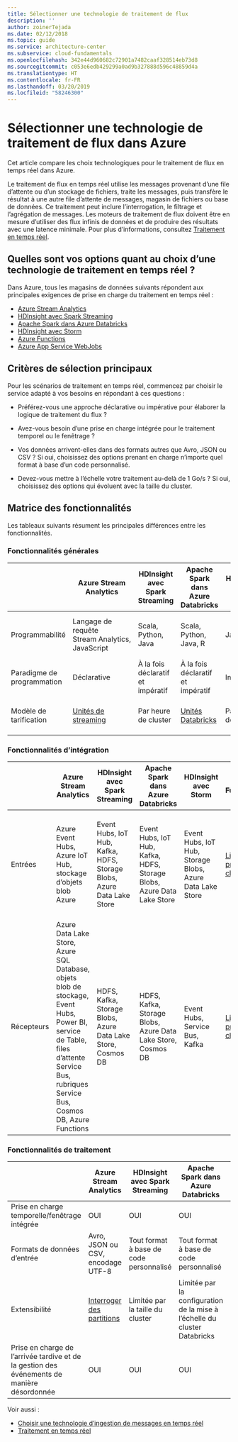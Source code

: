 ```yaml
---
title: Sélectionner une technologie de traitement de flux
description: ''
author: zoinerTejada
ms.date: 02/12/2018
ms.topic: guide
ms.service: architecture-center
ms.subservice: cloud-fundamentals
ms.openlocfilehash: 342e44d960682c72901a7482caaf328514eb73d8
ms.sourcegitcommit: c053e6edb429299a0ad9b327888d596c48859d4a
ms.translationtype: HT
ms.contentlocale: fr-FR
ms.lasthandoff: 03/20/2019
ms.locfileid: "58246300"
---
```

# <a name="choosing-a-stream-processing-technology-in-azure"></a>Sélectionner une technologie de traitement de flux dans Azure

Cet article compare les choix technologiques pour le traitement de flux en temps réel dans Azure.

Le traitement de flux en temps réel utilise les messages provenant d’une file d’attente ou d’un stockage de fichiers, traite les messages, puis transfère le résultat à une autre file d’attente de messages, magasin de fichiers ou base de données. Ce traitement peut inclure l’interrogation, le filtrage et l’agrégation de messages. Les moteurs de traitement de flux doivent être en mesure d’utiliser des flux infinis de données et de produire des résultats avec une latence minimale. Pour plus d’informations, consultez [Traitement en temps réel](../big-data/real-time-processing.md).

<!-- markdownlint-disable MD026 -->

## <a name="what-are-your-options-when-choosing-a-technology-for-real-time-processing"></a>Quelles sont vos options quant au choix d’une technologie de traitement en temps réel ?

<!-- markdownlint-enable MD026 -->

Dans Azure, tous les magasins de données suivants répondent aux principales exigences de prise en charge du traitement en temps réel :

- [Azure Stream Analytics](/azure/stream-analytics/)
- [HDInsight avec Spark Streaming](/azure/hdinsight/spark/apache-spark-streaming-overview)
- [Apache Spark dans Azure Databricks](/azure/azure-databricks/)
- [HDInsight avec Storm](/azure/hdinsight/storm/apache-storm-overview)
- [Azure Functions](/azure/azure-functions/functions-overview)
- [Azure App Service WebJobs](/azure/app-service/web-sites-create-web-jobs)

## <a name="key-selection-criteria"></a>Critères de sélection principaux

Pour les scénarios de traitement en temps réel, commencez par choisir le service adapté à vos besoins en répondant à ces questions :

- Préférez-vous une approche déclarative ou impérative pour élaborer la logique de traitement du flux ?

- Avez-vous besoin d’une prise en charge intégrée pour le traitement temporel ou le fenêtrage ?

- Vos données arrivent-elles dans des formats autres que Avro, JSON ou CSV ? Si oui, choisissez des options prenant en charge n’importe quel format à base d’un code personnalisé.

- Devez-vous mettre à l’échelle votre traitement au-delà de 1 Go/s ? Si oui, choisissez des options qui évoluent avec la taille du cluster.

## <a name="capability-matrix"></a>Matrice des fonctionnalités

Les tableaux suivants résument les principales différences entre les fonctionnalités.

### <a name="general-capabilities"></a>Fonctionnalités générales

| | Azure Stream Analytics | HDInsight avec Spark Streaming | Apache Spark dans Azure Databricks | HDInsight avec Storm | Azure Functions | Azure App Service WebJobs |
| --- | --- | --- | --- | --- | --- | --- |
| Programmabilité | Langage de requête Stream Analytics, JavaScript | Scala, Python, Java | Scala, Python, Java, R | Java, C# | C#, F#, Node.js | C#, Node.js, PHP, Java, Python |
| Paradigme de programmation | Déclarative | À la fois déclaratif et impératif | À la fois déclaratif et impératif | Impérative | Impérative | Impérative |
| Modèle de tarification | [Unités de streaming](https://azure.microsoft.com/pricing/details/stream-analytics/) | Par heure de cluster | [Unités Databricks](https://azure.microsoft.com/pricing/details/databricks/) | Par heure de cluster | Par exécution de fonction et consommation de ressources | Par heure de plan App Service |  

### <a name="integration-capabilities"></a>Fonctionnalités d’intégration

| | Azure Stream Analytics | HDInsight avec Spark Streaming | Apache Spark dans Azure Databricks | HDInsight avec Storm | Azure Functions | Azure App Service WebJobs |
| --- | --- | --- | --- | --- | --- | --- |
| Entrées | Azure Event Hubs, Azure IoT Hub, stockage d’objets blob Azure  | Event Hubs, IoT Hub, Kafka, HDFS, Storage Blobs, Azure Data Lake Store  | Event Hubs, IoT Hub, Kafka, HDFS, Storage Blobs, Azure Data Lake Store  | Event Hubs, IoT Hub, Storage Blobs, Azure Data Lake Store  | [Liaisons prises en charge](/azure/azure-functions/functions-triggers-bindings#supported-bindings) | Service Bus, files d’attente de stockage, Storage Blobs, Event Hubs, WebHooks, Cosmos DB, fichiers |
| Récepteurs |  Azure Data Lake Store, Azure SQL Database, objets blob de stockage, Event Hubs, Power BI, service de Table, files d’attente Service Bus, rubriques Service Bus, Cosmos DB, Azure Functions  | HDFS, Kafka, Storage Blobs, Azure Data Lake Store, Cosmos DB | HDFS, Kafka, Storage Blobs, Azure Data Lake Store, Cosmos DB | Event Hubs, Service Bus, Kafka | [Liaisons prises en charge](/azure/azure-functions/functions-triggers-bindings#supported-bindings) | Service Bus, files d’attente de stockage, Storage Blobs, Event Hubs, WebHooks, Cosmos DB, fichiers |

### <a name="processing-capabilities"></a>Fonctionnalités de traitement

| | Azure Stream Analytics | HDInsight avec Spark Streaming | Apache Spark dans Azure Databricks | HDInsight avec Storm | Azure Functions | Azure App Service WebJobs |
| --- | --- | --- | --- | --- | --- | --- |
| Prise en charge temporelle/fenêtrage intégrée | OUI | OUI | OUI | OUI | Non  | Non  |
| Formats de données d’entrée | Avro, JSON ou CSV, encodage UTF-8 | Tout format à base de code personnalisé | Tout format à base de code personnalisé | Tout format à base de code personnalisé | Tout format à base de code personnalisé | Tout format à base de code personnalisé |
| Extensibilité | [Interroger des partitions](/azure/stream-analytics/stream-analytics-parallelization) | Limitée par la taille du cluster | Limitée par la configuration de la mise à l’échelle du cluster Databricks | Limitée par la taille du cluster | Jusqu'à 200 instances d’application de fonction traitées en parallèle | Limitée par la capacité du plan App Service |
| Prise en charge de l’arrivée tardive et de la gestion des événements de manière désordonnée | OUI | OUI | OUI | OUI | Non  | Non  |

Voir aussi :

- [Choisir une technologie d’ingestion de messages en temps réel](./real-time-ingestion.md)
- [Traitement en temps réel](../big-data/real-time-processing.md)
